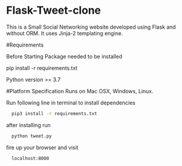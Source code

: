 # Flask-Tweet-clone
This is a Small Social Networking website developed using Flask and without ORM. It uses Jinja-2 templating engine. 

#Requirements

Before Starting Package needed to be installed

pip install -r requirements.txt

Python version >= 3.7

#Platform Specification
Runs on Mac OSX, Windows, Linux.


Run following line in terminal to install dependencies
```bash
  pip3 install -r requirements.txt
```
after installing run
```bash
  python tweet.py
```
fire up your browser and visit
```http
  localhost:8000
```

